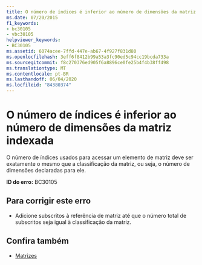 ```yaml
---
title: O número de índices é inferior ao número de dimensões da matriz indexada
ms.date: 07/20/2015
f1_keywords:
- bc30105
- vbc30105
helpviewer_keywords:
- BC30105
ms.assetid: 6074acee-7ffd-447e-ab67-4f927f831d80
ms.openlocfilehash: 3eff6f8412b99a53a3fc90ed5c94cc19bcda733a
ms.sourcegitcommit: f8c270376ed905f6a8896ce0fe25b4f4b38ff498
ms.translationtype: MT
ms.contentlocale: pt-BR
ms.lasthandoff: 06/04/2020
ms.locfileid: "84380374"
---
```

# <a name="number-of-indices-is-less-than-the-number-of-dimensions-of-the-indexed-array"></a>O número de índices é inferior ao número de dimensões da matriz indexada
O número de índices usados para acessar um elemento de matriz deve ser exatamente o mesmo que a classificação da matriz, ou seja, o número de dimensões declaradas para ele.  
  
 **ID do erro:** BC30105  
  
## <a name="to-correct-this-error"></a>Para corrigir este erro  
  
- Adicione subscritos à referência de matriz até que o número total de subscritos seja igual à classificação da matriz.  
  
## <a name="see-also"></a>Confira também

- [Matrizes](../programming-guide/language-features/arrays/index.md)

